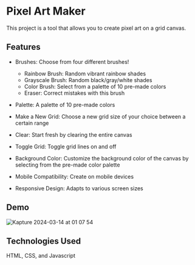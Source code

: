 # Pixel Art Maker

This project is a tool that allows you to create pixel art on a grid canvas. 

## Features
- Brushes: Choose from four different brushes!
  * Rainbow Brush: Random vibrant rainbow shades
  * Grayscale Brush: Random black/gray/white shades
  * Color Brush: Select from a palette of 10 pre-made colors
  * Eraser: Correct mistakes with this brush

- Palette: A palette of 10 pre-made colors
- Make a New Grid: Choose a new grid size of your choice between a certain range
- Clear: Start fresh by clearing the entire canvas
- Toggle Grid: Toggle grid lines on and off
- Background Color: Customize the background color of the canvas by selecting from the pre-made color palette
  
- Mobile Compatibility: Create on mobile devices
- Responsive Design: Adapts to various screen sizes

## Demo
![Kapture 2024-03-14 at 01 07 54](https://github.com/naomih0/pixel-art-maker/assets/123221320/e4683abe-0397-44a0-9e2f-31f47f30818e)

## Technologies Used
HTML, CSS, and Javascript
